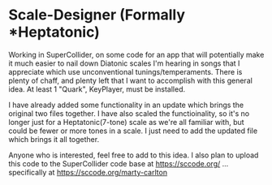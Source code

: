 # Scale-Designer (Formally *Heptatonic)
Working in SuperCollider, on some code for an app that will potentially make it much easier to nail down Diatonic scales I'm hearing in songs that I appreciate which use unconventional tunings/temperaments. There is plenty of chaff, and plenty left that I want to accomplish with this general idea. At least 1 "Quark", KeyPlayer, must be installed.

I have already added some functionality in an update which brings the original two files together.
I have also scaled the functioinality, so it's no longer just for a Heptatonic(7-tone) scale as we're all familiar with, but could be fewer or more tones in a scale.
I just need to add the updated file  which brings it all together.

Anyone who is interested, feel free to add to this idea. 
I also plan to upload this code to the SuperCollider code base at https://sccode.org/
... specifically at https://sccode.org/marty-carlton
